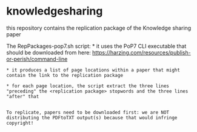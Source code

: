 # knowledgesharing
this repository contains the replication package of the Knowledge sharing paper 

The RepPackages-pop7.sh script:
    * it uses the PoP7 CLI executable that should be downloaded from here:
    https://harzing.com/resources/publish-or-perish/command-line

    * it produces a list of page locations within a paper that might contain the link to the replication package
    
    * for each page location, the script extract the three lines "preceding" the <replication package> stopwords and the three lines "after" that


    To replicate, papers need to be downloaded first: we are NOT distributing the PDFtoTXT output(s) because that would infringe copyright!

